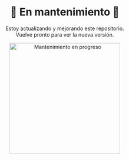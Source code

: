 <h1 align="center">🚧 En mantenimiento 🚧</h1>

<p align="center">
  Estoy actualizando y mejorando este repositorio.<br>
  Vuelve pronto para ver la nueva versión.
</p>

<p align="center">
  <img src="https://media.giphy.com/media/3oEjI6SIIHBdRxXI40/giphy.gif" width="300" alt="Mantenimiento en progreso" />
</p>

    
